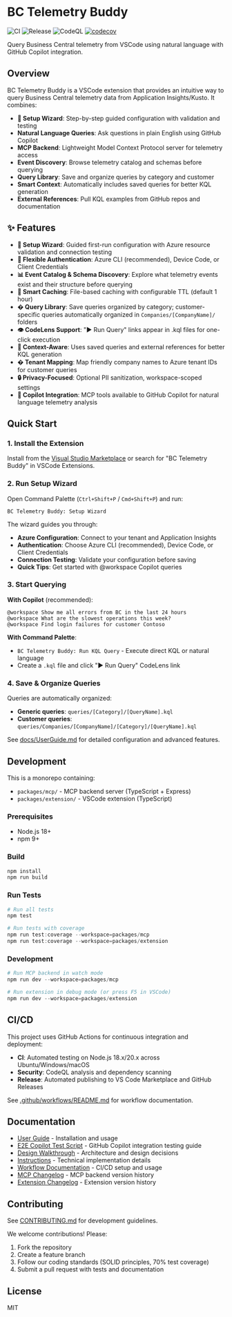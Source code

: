 # BC Telemetry Buddy

![CI](https://github.com/waldo1001/waldo.BCTelemetryBuddy/workflows/CI/badge.svg)
![Release](https://github.com/waldo1001/waldo.BCTelemetryBuddy/workflows/Release/badge.svg)
![CodeQL](https://github.com/waldo1001/waldo.BCTelemetryBuddy/workflows/CodeQL%20Security%20Analysis/badge.svg)
[![codecov](https://codecov.io/gh/waldo1001/waldo.BCTelemetryBuddy/branch/main/graph/badge.svg)](https://codecov.io/gh/waldo1001/waldo.BCTelemetryBuddy)

Query Business Central telemetry from VSCode using natural language with GitHub Copilot integration.

## Overview

BC Telemetry Buddy is a VSCode extension that provides an intuitive way to query Business Central telemetry data from Application Insights/Kusto. It combines:

- **🧙 Setup Wizard**: Step-by-step guided configuration with validation and testing
- **Natural Language Queries**: Ask questions in plain English using GitHub Copilot
- **MCP Backend**: Lightweight Model Context Protocol server for telemetry access
- **Event Discovery**: Browse telemetry catalog and schemas before querying
- **Query Library**: Save and organize queries by category and customer
- **Smart Context**: Automatically includes saved queries for better KQL generation
- **External References**: Pull KQL examples from GitHub repos and documentation

## ✨ Features

- **🧙 Setup Wizard**: Guided first-run configuration with Azure resource validation and connection testing
- **🔐 Flexible Authentication**: Azure CLI (recommended), Device Code, or Client Credentials
- **📊 Event Catalog & Schema Discovery**: Explore what telemetry events exist and their structure before querying
- **💾 Smart Caching**: File-based caching with configurable TTL (default 1 hour)
- **� Query Library**: Save queries organized by category; customer-specific queries automatically organized in `Companies/[CompanyName]/` folders
- **👁️ CodeLens Support**: "▶ Run Query" links appear in .kql files for one-click execution
- **🧠 Context-Aware**: Uses saved queries and external references for better KQL generation
- **�️ Tenant Mapping**: Map friendly company names to Azure tenant IDs for customer queries
- **🔒 Privacy-Focused**: Optional PII sanitization, workspace-scoped settings
- **🤖 Copilot Integration**: MCP tools available to GitHub Copilot for natural language telemetry analysis

## Quick Start

### 1. Install the Extension
Install from the [Visual Studio Marketplace](https://marketplace.visualstudio.com/items?itemName=waldoBC.bctb) or search for "BC Telemetry Buddy" in VSCode Extensions.

### 2. Run Setup Wizard
Open Command Palette (`Ctrl+Shift+P` / `Cmd+Shift+P`) and run:
```
BC Telemetry Buddy: Setup Wizard
```

The wizard guides you through:
- **Azure Configuration**: Connect to your tenant and Application Insights
- **Authentication**: Choose Azure CLI (recommended), Device Code, or Client Credentials
- **Connection Testing**: Validate your configuration before saving
- **Quick Tips**: Get started with @workspace Copilot queries

### 3. Start Querying
**With Copilot** (recommended):
```
@workspace Show me all errors from BC in the last 24 hours
@workspace What are the slowest operations this week?
@workspace Find login failures for customer Contoso
```

**With Command Palette**:
- `BC Telemetry Buddy: Run KQL Query` - Execute direct KQL or natural language
- Create a `.kql` file and click "▶ Run Query" CodeLens link

### 4. Save & Organize Queries
Queries are automatically organized:
- **Generic queries**: `queries/[Category]/[QueryName].kql`
- **Customer queries**: `queries/Companies/[CompanyName]/[Category]/[QueryName].kql`

See [docs/UserGuide.md](docs/UserGuide.md) for detailed configuration and advanced features.

## Development

This is a monorepo containing:

- `packages/mcp/` - MCP backend server (TypeScript + Express)
- `packages/extension/` - VSCode extension (TypeScript)

### Prerequisites

- Node.js 18+
- npm 9+

### Build

```powershell
npm install
npm run build
```

### Run Tests

```powershell
# Run all tests
npm test

# Run tests with coverage
npm run test:coverage --workspace=packages/mcp
npm run test:coverage --workspace=packages/extension
```

### Development

```powershell
# Run MCP backend in watch mode
npm run dev --workspace=packages/mcp

# Run extension in debug mode (or press F5 in VSCode)
npm run dev --workspace=packages/extension
```

## CI/CD

This project uses GitHub Actions for continuous integration and deployment:

- **CI**: Automated testing on Node.js 18.x/20.x across Ubuntu/Windows/macOS
- **Security**: CodeQL analysis and dependency scanning
- **Release**: Automated publishing to VS Code Marketplace and GitHub Releases

See [.github/workflows/README.md](.github/workflows/README.md) for workflow documentation.

## Documentation

- [User Guide](docs/UserGuide.md) - Installation and usage
- [E2E Copilot Test Script](docs/E2E-Copilot-TestScript.md) - GitHub Copilot integration testing guide
- [Design Walkthrough](docs/DesignWalkthrough.md) - Architecture and design decisions
- [Instructions](Instructions/Instructions.md) - Technical implementation details
- [Workflow Documentation](.github/workflows/README.md) - CI/CD setup and usage
- [MCP Changelog](packages/mcp/CHANGELOG.md) - MCP backend version history
- [Extension Changelog](packages/extension/CHANGELOG.md) - Extension version history

## Contributing

See [CONTRIBUTING.md](CONTRIBUTING.md) for development guidelines.

We welcome contributions! Please:
1. Fork the repository
2. Create a feature branch
3. Follow our coding standards (SOLID principles, 70% test coverage)
4. Submit a pull request with tests and documentation

## License

MIT
